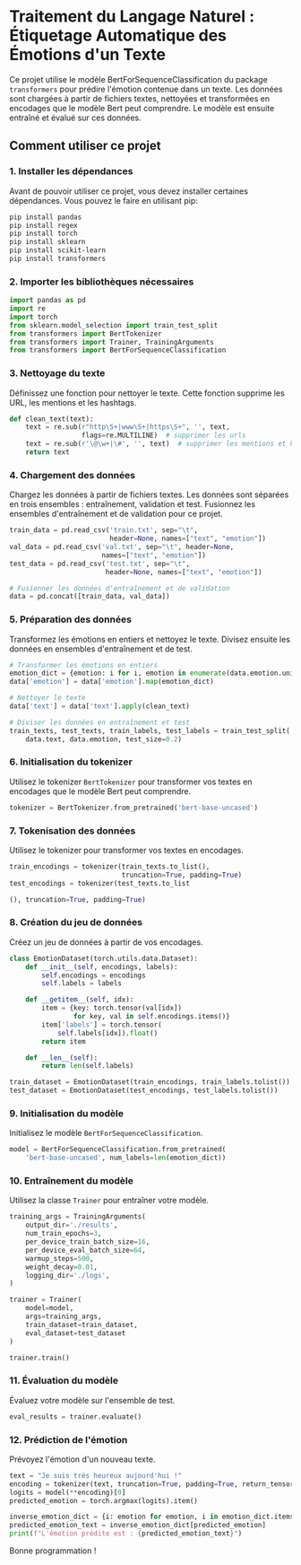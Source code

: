 # Traitement du Langage Naturel : Étiquetage Automatique des Émotions d'un Texte

Ce projet utilise le modèle BertForSequenceClassification du package `transformers` pour prédire l'émotion contenue dans un texte. Les données sont chargées à partir de fichiers textes, nettoyées et transformées en encodages que le modèle Bert peut comprendre. Le modèle est ensuite entraîné et évalué sur ces données.

## Comment utiliser ce projet

### 1. Installer les dépendances
Avant de pouvoir utiliser ce projet, vous devez installer certaines dépendances. Vous pouvez le faire en utilisant pip:

```bash
pip install pandas
pip install regex
pip install torch
pip install sklearn
pip install scikit-learn
pip install transformers
```

### 2. Importer les bibliothèques nécessaires

```python
import pandas as pd
import re
import torch
from sklearn.model_selection import train_test_split
from transformers import BertTokenizer
from transformers import Trainer, TrainingArguments
from transformers import BertForSequenceClassification
```

### 3. Nettoyage du texte
Définissez une fonction pour nettoyer le texte. Cette fonction supprime les URL, les mentions et les hashtags.

```python
def clean_text(text):
    text = re.sub(r"http\S+|www\S+|https\S+", '', text,
                  flags=re.MULTILINE)  # supprimer les urls
    text = re.sub(r'\@\w+|\#', '', text)  # supprimer les mentions et hashtags
    return text
```

### 4. Chargement des données
Chargez les données à partir de fichiers textes. Les données sont séparées en trois ensembles : entraînement, validation et test. Fusionnez les ensembles d'entraînement et de validation pour ce projet.

```python
train_data = pd.read_csv('train.txt', sep="\t",
                         header=None, names=["text", "emotion"])
val_data = pd.read_csv('val.txt', sep="\t", header=None,
                       names=["text", "emotion"])
test_data = pd.read_csv('test.txt', sep="\t",
                        header=None, names=["text", "emotion"])

# Fusionner les données d'entraînement et de validation
data = pd.concat([train_data, val_data])
```

### 5. Préparation des données
Transformez les émotions en entiers et nettoyez le texte. Divisez ensuite les données en ensembles d'entraînement et de test.

```python
# Transformer les émotions en entiers
emotion_dict = {emotion: i for i, emotion in enumerate(data.emotion.unique())}
data['emotion'] = data['emotion'].map(emotion_dict)

# Nettoyer le texte
data['text'] = data['text'].apply(clean_text)

# Diviser les données en entraînement et test
train_texts, test_texts, train_labels, test_labels = train_test_split(
    data.text, data.emotion, test_size=0.2)
```

### 6. Initialisation du tokenizer
Utilisez le tokenizer `BertTokenizer` pour transformer vos textes en encodages que le modèle Bert peut comprendre.

```python
tokenizer = BertTokenizer.from_pretrained('bert-base-uncased')
```

### 7. Tokenisation des données
Utilisez le tokenizer pour transformer vos textes en encodages.

```python
train_encodings = tokenizer(train_texts.to_list(),
                            truncation=True, padding=True)
test_encodings = tokenizer(test_texts.to_list

(), truncation=True, padding=True)
```

### 8. Création du jeu de données
Créez un jeu de données à partir de vos encodages.

```python
class EmotionDataset(torch.utils.data.Dataset):
    def __init__(self, encodings, labels):
        self.encodings = encodings
        self.labels = labels

    def __getitem__(self, idx):
        item = {key: torch.tensor(val[idx])
                for key, val in self.encodings.items()}
        item['labels'] = torch.tensor(
            self.labels[idx]).float()
        return item

    def __len__(self):
        return len(self.labels)

train_dataset = EmotionDataset(train_encodings, train_labels.tolist())
test_dataset = EmotionDataset(test_encodings, test_labels.tolist())
```

### 9. Initialisation du modèle
Initialisez le modèle `BertForSequenceClassification`.

```python
model = BertForSequenceClassification.from_pretrained(
    'bert-base-uncased', num_labels=len(emotion_dict))
```

### 10. Entraînement du modèle
Utilisez la classe `Trainer` pour entraîner votre modèle.

```python
training_args = TrainingArguments(
    output_dir='./results',
    num_train_epochs=3,
    per_device_train_batch_size=16,
    per_device_eval_batch_size=64,
    warmup_steps=500,
    weight_decay=0.01,
    logging_dir='./logs',
)

trainer = Trainer(
    model=model,
    args=training_args,
    train_dataset=train_dataset,
    eval_dataset=test_dataset
)

trainer.train()
```

### 11. Évaluation du modèle
Évaluez votre modèle sur l'ensemble de test.

```python
eval_results = trainer.evaluate()
```

### 12. Prédiction de l'émotion
Prévoyez l'émotion d'un nouveau texte.

```python
text = "Je suis très heureux aujourd'hui !"
encoding = tokenizer(text, truncation=True, padding=True, return_tensors='pt')
logits = model(**encoding)[0]
predicted_emotion = torch.argmax(logits).item()

inverse_emotion_dict = {i: emotion for emotion, i in emotion_dict.items()}
predicted_emotion_text = inverse_emotion_dict[predicted_emotion]
print(f"L'émotion prédite est : {predicted_emotion_text}")
```
 Bonne programmation !
